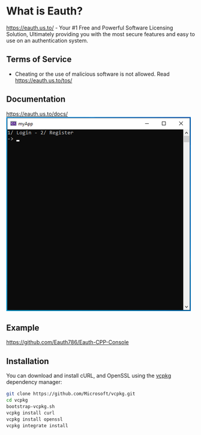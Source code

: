What is Eauth?
==============

https://eauth.us.to/ - Your #1 Free and Powerful Software Licensing Solution, Ultimately providing you with the most secure features and easy to use on an authentication system.    

Terms of Service
----------------
- Cheating or the use of malicious software is not allowed. Read https://eauth.us.to/tos/
  
Documentation
-------------

https://eauth.us.to/docs/
![Eauth c++ cpp library example SDK](image.png)

Example
-------------

https://github.com/Eauth786/Eauth-CPP-Console

Installation
-------------

You can download and install cURL, and OpenSSL using the [vcpkg](https://github.com/Microsoft/vcpkg) dependency manager:
```Bash
git clone https://github.com/Microsoft/vcpkg.git
cd vcpkg
bootstrap-vcpkg.sh
vcpkg install curl
vcpkg install openssl
vcpkg integrate install
```
